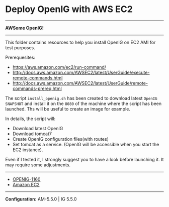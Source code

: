 Deploy OpenIG with AWS EC2
==========================
----------

**AWSome OpenIG!**

----------

This folder contains resources to help you install OpenIG on EC2 AMI for test purposes.

Prerequesites:
- https://aws.amazon.com/ec2/run-command/
- http://docs.aws.amazon.com/AWSEC2/latest/UserGuide/execute-remote-commands.html
- http://docs.aws.amazon.com/AWSEC2/latest/UserGuide/remote-commands-prereq.html


The script `install_openig.sh` has been created to download latest `OpenIG SNAPSHOT` and install it on the `8080` of the machine where the script has been launched.
Ths will be useful to create an image for example.

In details, the script will:
- Download latest OpenIG
- Download tomcat7
- Create OpenIG configuration files(with routes)
- Set tomcat as a service. (OpenIG will be accessible when you start the EC2 instance).

Even if I tested it, I strongly suggest you to have a look before launching it. It may require some adjustments.


------------------------------------------------
* [OPENIG-1160](https://bugster.forgerock.org/jira/browse/OPENIG-1160)
* [Amazon EC2](https://aws.amazon.com/ec2/)

----------

**Configuration:** AM-5.5.0 | IG 5.5.0
